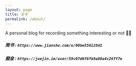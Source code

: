 ```yaml
---
layout: page
title: 关于
permalink: /about/
---
```


A personal blog for recording something interesting or not 🙂🙂

##### 简书 : `https://www.jianshu.com/u/00be556128d1`

##### 掘金 : `https://juejin.im/user/59c07d6f6fb9a00a4c26ff7e`
